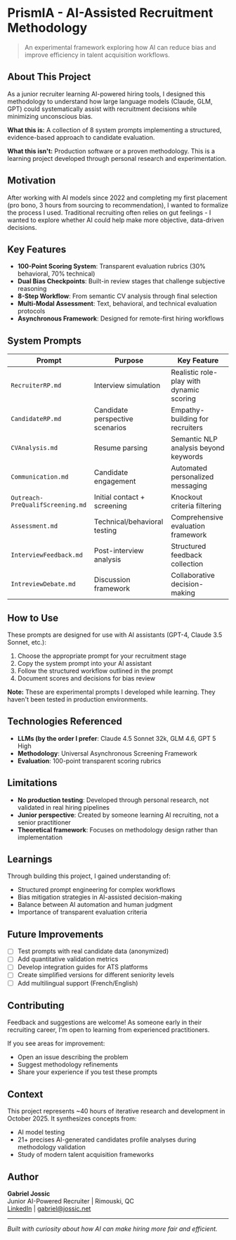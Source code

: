 # PrismIA - AI-Assisted Recruitment Methodology

> An experimental framework exploring how AI can reduce bias and improve efficiency in talent acquisition workflows.

## About This Project

As a junior recruiter learning AI-powered hiring tools, I designed this methodology to understand how large language models (Claude, GLM, GPT) could systematically assist with recruitment decisions while minimizing unconscious bias.

**What this is:** A collection of 8 system prompts implementing a structured, evidence-based approach to candidate evaluation.

**What this isn't:** Production software or a proven methodology. This is a learning project developed through personal research and experimentation.

## Motivation

After working with AI models since 2022 and completing my first placement (pro bono, 3 hours from sourcing to recommendation), I wanted to formalize the process I used. Traditional recruiting often relies on gut feelings - I wanted to explore whether AI could help make more objective, data-driven decisions.

## Key Features

- **100-Point Scoring System**: Transparent evaluation rubrics (30% behavioral, 70% technical)
- **Dual Bias Checkpoints**: Built-in review stages that challenge subjective reasoning
- **8-Step Workflow**: From semantic CV analysis through final selection
- **Multi-Modal Assessment**: Text, behavioral, and technical evaluation protocols
- **Asynchronous Framework**: Designed for remote-first hiring workflows

## System Prompts

| Prompt | Purpose | Key Feature |
|--------|---------|-------------|
| `RecruiterRP.md` | Interview simulation | Realistic role-play with dynamic scoring |
| `CandidateRP.md` | Candidate perspective scenarios | Empathy-building for recruiters |
| `CVAnalysis.md` | Resume parsing | Semantic NLP analysis beyond keywords |
| `Communication.md` | Candidate engagement | Automated personalized messaging |
| `Outreach-PreQualifScreening.md` | Initial contact + screening | Knockout criteria filtering |
| `Assessment.md` | Technical/behavioral testing | Comprehensive evaluation framework |
| `InterviewFeedback.md` | Post-interview analysis | Structured feedback collection |
| `IntreviewDebate.md` | Discussion framework | Collaborative decision-making |

## How to Use

These prompts are designed for use with AI assistants (GPT-4, Claude 3.5 Sonnet, etc.):

1. Choose the appropriate prompt for your recruitment stage
2. Copy the system prompt into your AI assistant
3. Follow the structured workflow outlined in the prompt
4. Document scores and decisions for bias review

**Note:** These are experimental prompts I developed while learning. They haven't been tested in production environments.

## Technologies Referenced

- **LLMs (by the order I prefer**: Claude 4.5 Sonnet 32k, GLM 4.6, GPT 5 High
- **Methodology**: Universal Asynchronous Screening Framework
- **Evaluation**: 100-point transparent scoring rubrics

## Limitations

- **No production testing**: Developed through personal research, not validated in real hiring pipelines
- **Junior perspective**: Created by someone learning AI recruiting, not a senior practitioner
- **Theoretical framework**: Focuses on methodology design rather than implementation

## Learnings

Through building this project, I gained understanding of:

- Structured prompt engineering for complex workflows
- Bias mitigation strategies in AI-assisted decision-making
- Balance between AI automation and human judgment
- Importance of transparent evaluation criteria

## Future Improvements

- [ ] Test prompts with real candidate data (anonymized)
- [ ] Add quantitative validation metrics
- [ ] Develop integration guides for ATS platforms
- [ ] Create simplified versions for different seniority levels
- [ ] Add multilingual support (French/English)

## Contributing

Feedback and suggestions are welcome! As someone early in their recruiting career, I'm open to learning from experienced practitioners.

If you see areas for improvement:
- Open an issue describing the problem
- Suggest methodology refinements
- Share your experience if you test these prompts

## Context

This project represents ~40 hours of iterative research and development in October 2025. It synthesizes concepts from:

- AI model testing
- 21+ precises AI-generated candidates profile analyses during methodology validation
- Study of modern talent acquisition frameworks

## Author

**Gabriel Jossic**  
Junior AI-Powered Recruiter | Rimouski, QC  
[LinkedIn](https://www.linkedin.com/in/gabriel-jossic) | gabriel@jossic.net

---

*Built with curiosity about how AI can make hiring more fair and efficient.*
